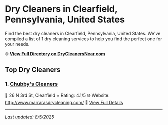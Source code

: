 # Dry Cleaners in Clearfield, Pennsylvania, United States

Find the best dry cleaners in Clearfield, Pennsylvania, United States. We've compiled a list of 1 dry cleaning services to help you find the perfect one for your needs.

🌐 **[View Full Directory on DryCleanersNear.com](https://drycleanersnear.com/city/US/Pennsylvania/Clearfield)**

## Top Dry Cleaners

### 1. [Chubby's Cleaners](https://drycleanersnear.com/dryCleaner/6886d9a9c1603fb16966f92f/chubby-s-cleaners)
📍 26 N 3rd St, Clearfield
⭐ Rating: 4.1/5
🌐 Website: http://www.marrarasdrycleaning.com/
🔗 [View Full Details](https://drycleanersnear.com/dryCleaner/6886d9a9c1603fb16966f92f/chubby-s-cleaners)


---

*Last updated: 8/5/2025*
